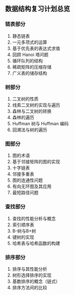 ## 数据结构复习计划总览

### 链表部分

1. 静态链表
2. 一元多项式的运算
3. 基于优先表的表达式求值
4. 回顾 Hanoi 塔问题
5. 循环队列的结构
6. 稀疏矩阵的压缩存储
7. 广义表的储存结构

### 树部分

1. 二叉树的性质
2. 线索二叉树的实现与遍历
3. 森林与二叉树的转换
4. 森林的遍历
5. Huffman 树与 Huffman 编码
6. 回溯法与树的遍历

### 图部分

1. 图的术语
2. 基于邻接矩阵的图的实现
3. 十字链表
4. 邻接多重表
5. 图的连通性问题
6. 有向无环图及其应用
7. 最短路径问题

### 查找部分

1. 查找的性能分析与概念
2. 索引顺序表
3. B-树与B+树
4. 键树的实现
5. 哈希表与哈希函数的构建

### 排序部分

1. 排序与其性能分析
2. 树形选择排序的实现
3. 基数排序的概念（链式）
4. 排序方法间的比较
